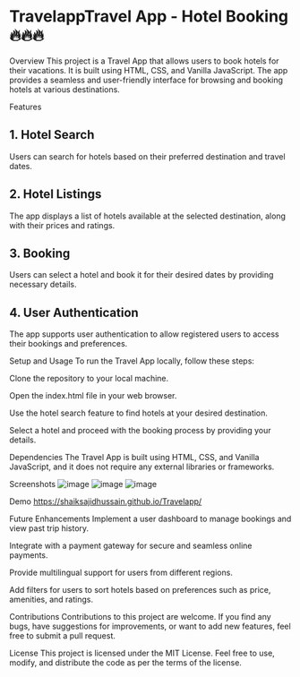 # TravelappTravel App - Hotel Booking 🔥🔥🔥
Overview
This project is a Travel App that allows users to book hotels for their vacations. It is built using HTML, CSS, and Vanilla JavaScript. The app provides a seamless and user-friendly interface for browsing and booking hotels at various destinations.

Features
<h2>1. Hotel Search</h2>
<p>Users can search for hotels based on their preferred destination and travel dates.</p>
<h2>2. Hotel Listings</h2>
<p>The app displays a list of hotels available at the selected destination, along with their prices and ratings.</p>
<h2>3. Booking</h2>
<p>Users can select a hotel and book it for their desired dates by providing necessary details.</p>
<h2>4. User Authentication</h2>
<p>The app supports user authentication to allow registered users to access their bookings and preferences.</p>
Setup and Usage
To run the Travel App locally, follow these steps:

Clone the repository to your local machine.

Open the index.html file in your web browser.

Use the hotel search feature to find hotels at your desired destination.

Select a hotel and proceed with the booking process by providing your details.

Dependencies
The Travel App is built using HTML, CSS, and Vanilla JavaScript, and it does not require any external libraries or frameworks.

Screenshots
![image](https://github.com/shaiksajidhussain/Travelapp/assets/93574244/de4c2714-280c-448a-b8f3-952eef117261)
![image](https://github.com/shaiksajidhussain/Travelapp/assets/93574244/aebd5bbc-87ac-4302-b47a-e5c0eaf385cb)
![image](https://github.com/shaiksajidhussain/Travelapp/assets/93574244/2ab22d70-8f9a-432a-ad04-cc8865620ccd)




Demo
https://shaiksajidhussain.github.io/Travelapp/

Future Enhancements
Implement a user dashboard to manage bookings and view past trip history.

Integrate with a payment gateway for secure and seamless online payments.

Provide multilingual support for users from different regions.

Add filters for users to sort hotels based on preferences such as price, amenities, and ratings.

Contributions
Contributions to this project are welcome. If you find any bugs, have suggestions for improvements, or want to add new features, feel free to submit a pull request.

License
This project is licensed under the MIT License. Feel free to use, modify, and distribute the code as per the terms of the license.
